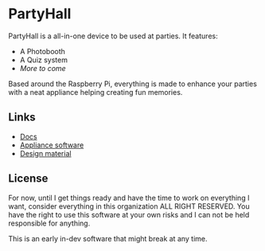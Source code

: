 # PartyHall

PartyHall is a all-in-one device to be used at parties. It features:

- A Photobooth
- A Quiz system
- *More to come*

Based around the Raspberry Pi, everything is made to enhance your parties with a neat appliance helping creating fun memories.

## Links
- [Docs](https://github.com/partyhall/docs)
- [Appliance software](https://github.com/partyhall/partyhall)
- [Design material](https://github.com/partyhall/design)

## License

For now, until I get things ready and have the time to work on everything I want, consider everything in this organization ALL RIGHT RESERVED. You have the right to use this software at your own risks and I can not be held responsible for anything.

This is an early in-dev software that might break at any time.
